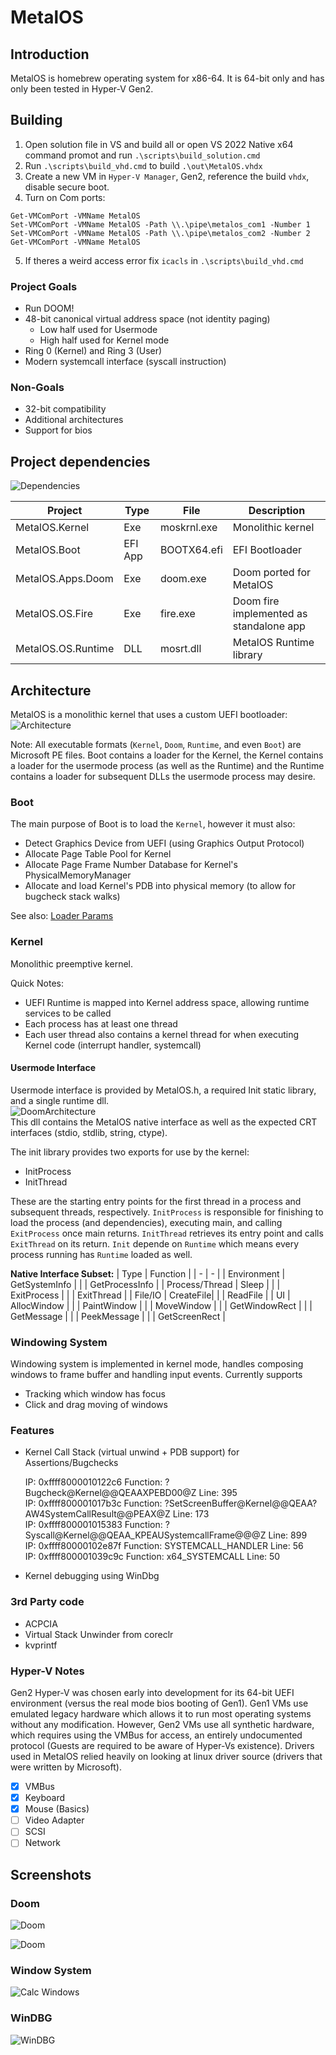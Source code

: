 # MetalOS

## Introduction
MetalOS is homebrew operating system for x86-64. It is 64-bit only and has only been tested in Hyper-V Gen2.

## Building
1. Open solution file in VS and build all or open VS 2022 Native x64 command promot and run ``.\scripts\build_solution.cmd``
2. Run ``.\scripts\build_vhd.cmd`` to build ``.\out\MetalOS.vhdx``
3. Create a new VM in ``Hyper-V Manager``, Gen2, reference the build ``vhdx``, disable secure boot.
4. Turn on Com ports:
```
Get-VMComPort -VMName MetalOS
Set-VMComPort -VMName MetalOS -Path \\.\pipe\metalos_com1 -Number 1 
Set-VMComPort -VMName MetalOS -Path \\.\pipe\metalos_com2 -Number 2 
Get-VMComPort -VMName MetalOS
```
5. If theres a weird access error fix ``icacls`` in ``.\scripts\build_vhd.cmd``


### Project Goals
* Run DOOM!
* 48-bit canonical virtual address space (not identity paging)
  * Low half used for Usermode
  * High half used for Kernel mode
* Ring 0 (Kernel) and Ring 3 (User)
* Modern systemcall interface (syscall instruction)

### Non-Goals
* 32-bit compatibility
* Additional architectures
* Support for bios

## Project dependencies
![Dependencies](_Documents/Dependencies.png)

| Project | Type | File | Description |
| - | - | - | - |
| MetalOS.Kernel | Exe | moskrnl.exe | Monolithic kernel |
| MetalOS.Boot | EFI App | BOOTX64.efi | EFI Bootloader |
| MetalOS.Apps.Doom | Exe | doom.exe |  Doom ported for MetalOS |
| MetalOS.OS.Fire | Exe | fire.exe | Doom fire implemented as standalone app |
| MetalOS.OS.Runtime | DLL | mosrt.dll | MetalOS Runtime library |

## Architecture
MetalOS is a monolithic kernel that uses a custom UEFI bootloader:  
![Architecture](_Documents/Architecture.png)

Note: All executable formats (``Kernel``, ``Doom``, ``Runtime``, and even ``Boot``) are Microsoft PE files. Boot contains a loader for the Kernel, the Kernel contains a loader for the usermode process (as well as the Runtime) and the Runtime contains a loader for subsequent DLLs the usermode process may desire.

### Boot
The main purpose of Boot is to load the ``Kernel``, however it must also:
* Detect Graphics Device from UEFI (using Graphics Output Protocol)
* Allocate Page Table Pool for Kernel
* Allocate Page Frame Number Database for Kernel's PhysicalMemoryManager
* Allocate and load Kernel's PDB into physical memory (to allow for bugcheck stack walks)

See also: [Loader Params](inc/LoaderParams.h)

### Kernel
Monolithic preemptive kernel. 

Quick Notes:
* UEFI Runtime is mapped into Kernel address space, allowing runtime services to be called
* Each process has at least one thread
* Each user thread also contains a kernel thread for when executing Kernel code (interrupt handler, systemcall)

#### Usermode Interface
Usermode interface is provided by MetalOS.h, a required Init static library, and a single runtime dll.  
![DoomArchitecture](_Documents/DoomArchitecture.png)  
This dll contains the MetalOS native interface as well as the expected CRT interfaces (stdio, stdlib, string, ctype).

The init library provides two exports for use by the kernel:
* InitProcess
* InitThread

These are the starting entry points for the first thread in a process and subsequent threads, respectively. ``InitProcess`` is responsible for finishing to load the process (and dependencies), executing main, and calling ``ExitProcess`` once main returns. ``InitThread`` retrieves its entry point and calls ``ExitThread`` on its return. ``Init`` depende on ``Runtime`` which means every process running has ``Runtime`` loaded as well.

**Native Interface Subset:**
| Type | Function |
| - | - |
| Environment | GetSystemInfo |
| | GetProcessInfo |
| Process/Thread | Sleep |
| | ExitProcess  |
| | ExitThread |
| File/IO | CreateFile|
| | ReadFile |
| UI  | AllocWindow |
| | PaintWindow |
| | MoveWindow |
| | GetWindowRect |
| | GetMessage |
| | PeekMessage |
| | GetScreenRect |

### Windowing System
Windowing system is implemented in kernel mode, handles composing windows to frame buffer and handling input events.
Currently supports
* Tracking which window has focus
* Click and drag moving of windows

### Features
* Kernel Call Stack (virtual unwind + PDB support) for Assertions/Bugchecks

    IP: 0xffff8000010122c6 Function: ?Bugcheck@Kernel@@QEAAXPEBD00@Z Line: 395  
    IP: 0xffff800001017b3c Function: ?SetScreenBuffer@Kernel@@QEAA?AW4SystemCallResult@@PEAX@Z Line: 173  
    IP: 0xffff800001015383 Function: ?Syscall@Kernel@@QEAA_KPEAUSystemcallFrame@@@Z Line: 899  
    IP: 0xffff80000102e87f Function: SYSTEMCALL_HANDLER Line: 56  
    IP: 0xffff800001039c9c Function: x64_SYSTEMCALL Line: 50  
* Kernel debugging using WinDbg

### 3rd Party code
* ACPCIA
* Virtual Stack Unwinder from coreclr
* kvprintf

### Hyper-V Notes
Gen2 Hyper-V was chosen early into development for its 64-bit UEFI environment (versus the real mode bios booting of Gen1). Gen1 VMs use emulated legacy hardware which allows it to run most operating systems without any modification. However, Gen2 VMs use all synthetic hardware, which requires using the VMBus for access, an entirely undocumented protocol (Guests are required to be aware of Hyper-Vs existence). Drivers used in MetalOS relied heavily on looking at linux driver source (drivers that were written by Microsoft).

- [x] VMBus
- [x] Keyboard
- [x] Mouse (Basics)
- [ ] Video Adapter
- [ ] SCSI
- [ ] Network

## Screenshots

### Doom
![Doom](_Screenshots/Doom2.png)

![Doom](_Screenshots/Doom3.png)

### Window System
![Calc Windows](_Screenshots/CalcWindows.png)

### WinDBG
![WinDBG](_Screenshots/WinDbgFull.png)